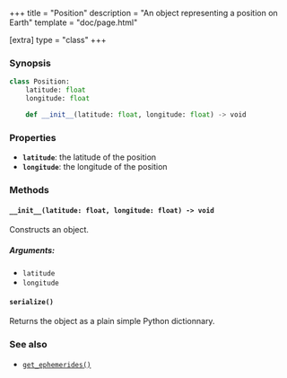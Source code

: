 +++
title = "Position"
description = "An object representing a position on Earth"
template = "doc/page.html"

[extra]
type = "class"
+++

### Synopsis

```python
class Position:
    latitude: float
    longitude: float

    def __init__(latitude: float, longitude: float) -> void
```

### Properties

- **`latitude`**: the latitude of the position
- **`longitude`**: the longitude of the position

### Methods

#### `__init__(latitude: float, longitude: float) -> void`
                
Constructs an object.

##### Arguments:

- `latitude`
- `longitude`

#### `serialize()`

Returns the object as a plain simple Python dictionnary.

### See also

- [`get_ephemerides()`](@/lib/doc/1.1/functions/get_ephemerides.md)
